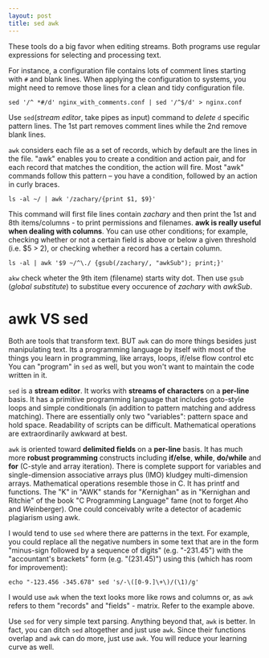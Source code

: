 ```yaml
---
layout: post
title: sed awk
---
```

These tools do a big favor when editing streams. Both programs use regular expressions for selecting and processing text.

For instance, a configuration file contains lots of comment lines starting with `#` and blank lines. When applying the configuration to systems, you might need to remove those lines for a clean and tidy configuration file.

    sed '/^ *#/d' nginx_with_comments.conf | sed '/^$/d' > nginx.conf

Use `sed`(*stream editor*, take pipes as input) command to *delete* `d` specific pattern lines. The 1st part removes comment lines while the 2nd remove blank lines.

`awk`  considers each file as a set of records, which by default are the lines in the file. "awk" enables you to create a condition and action pair, and for each record that matches the condition, the action will fire. Most "awk" commands follow this pattern – you have a condition, followed by an action in curly braces.

    ls -al ~/ | awk '/zachary/{print $1, $9}'

This command will first file lines contain *zachary* and then print the 1st and 8th items/columns - to print permissions and filenames. **awk is really useful when dealing with columns**. You can use other conditions; for example, checking whether or not a certain field is above or below a given threshold (i.e. $5 > 2), or checking whether a record has a certain column.

    ls -al | awk '$9 ~/^\./ {gsub(/zachary/, "awkSub"); print;}'

`akw` check wheter the 9th item (filename) starts wity dot. Then use `gsub` (*global substitute*) to substitue every occurence of *zachary* with *awkSub*.

# awk VS sed

Both are tools that transform text. BUT `awk` can do more things besides just manipulating text. Its a programming language by itself with most of the things you learn in programming, like arrays, loops, if/else flow control etc You can "program" in `sed` as well, but you won't want to maintain the code written in it.

`sed` is a **stream editor**. It works with **streams of characters** on a **per-line** basis. It has a primitive programming language that includes goto-style loops and simple conditionals (in addition to pattern matching and address matching). There are essentially only two "variables": pattern space and hold space. Readability of scripts can be difficult. Mathematical operations are extraordinarily awkward at best.

`awk` is oriented toward **delimited fields** on a **per-line** basis. It has much more **robust programming** constructs including **if/else**, **while**, **do/while** and **for** (C-style and array iteration). There is complete support for variables and single-dimension associative arrays plus (IMO) kludgey multi-dimension arrays. Mathematical operations resemble those in C. It has printf and functions. The "K" in "AWK" stands for "*K*ernighan" as in "Kernighan and Ritchie" of the book "C Programming Language" fame (not to forget *A*ho and *W*einberger). One could conceivably write a detector of academic plagiarism using awk.

I would tend to use `sed` where there are patterns in the text. For example, you could replace all the negative numbers in some text that are in the form "minus-sign followed by a sequence of digits" (e.g. "-231.45") with the "accountant's brackets" form (e.g. "(231.45)") using this (which has room for improvement):

    echo "-123.456 -345.678" sed 's/-\([0-9.]\+\)/(\1)/g'

I would use `awk` when the text looks more like rows and columns or, as `awk` refers to them "records" and "fields" - matrix. Refer to the example above.

Use `sed` for very simple text parsing. Anything beyond that, `awk` is better. In fact, you can ditch `sed` altogether and just use `awk`. Since their functions overlap and `awk` can do more, just use `awk`. You will reduce your learning curve as well.
